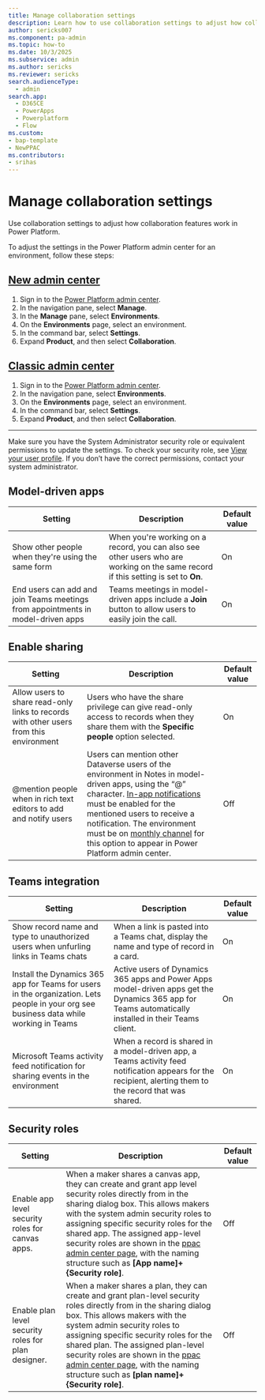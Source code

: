 ```yaml
---
title: Manage collaboration settings
description: Learn how to use collaboration settings to adjust how collaboration features work in Power Platform.
author: sericks007
ms.component: pa-admin
ms.topic: how-to
ms.date: 10/3/2025
ms.subservice: admin
ms.author: sericks
ms.reviewer: sericks
search.audienceType:
  - admin
search.app:
  - D365CE
  - PowerApps
  - Powerplatform
  - Flow
ms.custom:
- bap-template
- NewPPAC
ms.contributors:
- srihas
---
```


# Manage collaboration settings

Use collaboration settings to adjust how collaboration features work in Power Platform. 

To adjust the settings in the Power Platform admin center for an environment, follow these steps:

## [New admin center](#tab/new)
1. Sign in to the [Power Platform admin center](https://admin.powerplatform.microsoft.com/).
1. In the navigation pane, select **Manage**.
1. In the **Manage** pane, select **Environments**.
1. On the **Environments** page, select an environment.
1. In the command bar, select **Settings**.
1. Expand **Product**, and then select **Collaboration**. 

## [Classic admin center](#tab/classic)
1. Sign in to the [Power Platform admin center](https://admin.powerplatform.microsoft.com/).
1. In the navigation pane, select **Environments**.
1. On the **Environments** page, select an environment.
1. In the command bar, select **Settings**.
1. Expand **Product**, and then select **Collaboration**. 
---

Make sure you have the System Administrator security role or equivalent permissions to update the settings. To check your security role, see [View your user profile](/powerapps/user/view-your-user-profile). If you don’t have the correct permissions, contact your system administrator.

## Model-driven apps

| Setting | Description | Default value |
|---------|-------------|---------------|
|Show other people when they're using the same form | When you're working on a record, you can also see other users who are working on the same record if this setting is set to **On**. | On |
| End users can add and join Teams meetings from appointments in model-driven apps |Teams meetings in model-driven apps include a **Join** button to allow users to easily join the call. | On |

## Enable sharing

| Setting | Description | Default value |
|---------|-------------|---------------|
| Allow users to share read-only links to records with other users from this environment | Users who have the share privilege can give read-only access to records when they share them with the **Specific people** option selected. | On |
| @mention people when in rich text editors to add and notify users| Users can mention other Dataverse users of the environment in Notes in model-driven apps, using the “@” character. [In-app notifications](/power-apps/user/notifications) must be enabled for the mentioned users to receive a notification. The environment must be on [monthly channel](/power-apps/maker/model-driven-apps/channel-change) for this option to appear in Power Platform admin center. | Off |

## Teams integration

| Setting | Description | Default value |
|---------|-------------|---------------|
| Show record name and type to unauthorized users when unfurling links in Teams chats| When a link is pasted into a Teams chat, display the name and type of record in a card.| On |
| Install the Dynamics 365 app for Teams for users in the organization. Lets people in your org see business data while working in Teams| Active users of Dynamics 365 apps and Power Apps model-driven apps get the Dynamics 365 app for Teams automatically installed in their Teams client. | On |
| Microsoft Teams activity feed notification for sharing events in the environment | When a record is shared in a model-driven app, a Teams activity feed notification appears for the recipient, alerting them to the record that was shared. | On|

## Security roles

| Setting | Description | Default value |
|---------|-------------|---------------|
| Enable app level security roles for canvas apps. | When a maker shares a canvas app, they can create and grant app level security roles directly from in the sharing dialog box. This allows makers with the system admin security roles to assigning specific security roles for the shared app. The assigned app-level security roles are shown in the [ppac admin center page](/power-platform/admin/security-roles-privileges), with the naming structure such as **[App name]+{Security role]**. | Off
|  Enable plan level security roles for plan designer. |  When a maker shares a plan, they can create and grant plan-level security roles directly from in the sharing dialog box. This allows makers with the system admin security roles to assigning specific security roles for the shared plan. The assigned plan-level security roles are shown in the [ppac admin center page](/power-platform/admin/security-roles-privileges), with the naming structure such as **[plan name]+{Security role]**. | Off |

